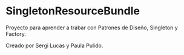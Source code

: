 # SingletonResourceBundle

Proyecto para aprender a trabar con Patrones de Diseño, Singleton y Factory.

Creado por Sergi Lucas y Paula Pulido.